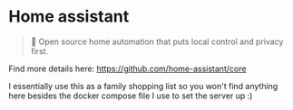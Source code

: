 # Home assistant

> 🏡 Open source home automation that puts local control and privacy first. 

Find more details here: https://github.com/home-assistant/core

I essentially use this as a family shopping list so you won't find anything here besides the docker compose file I use to set the server up :)
